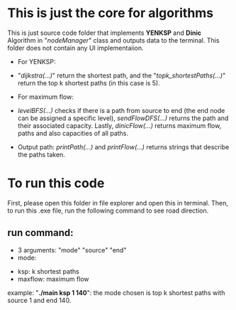 # This is just the core for algorithms 
This is just source code folder that implements **YENKSP** and **Dinic** Algorithm in "*nodeManager*" class and outputs data to the terminal. This folder does not contain any UI implementaiion. 
- For YENKSP:
  
+ "*dijkstra(...)*" return the shortest path, and the "*topk_shortestPaths(...)*" return the top k shortest paths (in this case is 5).

- For maximum flow: 

+ *levelBFS(...)* checks if there is a path from source to end (the end node can be assigned a specific level), *sendFlowDFS(...)* returns the path and their associated capacity. Lastly, *dinicFlow(...)* returns maximum flow, paths and also capacities of all paths.

- Output path: *printPath(...)* and *printFlow(...)* returns strings that describe the paths taken.

# To run this code
First, please open this folder in file explorer and open this in terminal. Then, to run this .exe file, run the following command to see road direction.
## run command: 
- 3 arguments: "mode" "source" "end" 
- mode:
+ ksp: k shortest paths
+ maxflow: maximum flow

example: "**./main ksp 1 140**": the mode chosen is top k shortest paths with source 1 and end 140.





